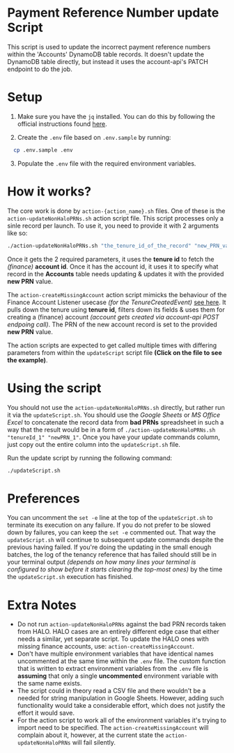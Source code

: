 # Payment Reference Number update Script
This script is used to update the incorrect payment reference numbers within the 'Accounts' DynamoDB table records. It doesn't update the DynamoDB table directly, but instead it uses the account-api's PATCH endpoint to do the job.

# Setup
1. Make sure you have the `jq` installed. You can do this by following the official instructions found [here](https://stedolan.github.io/jq/download/).

2. Create the `.env` file based on `.env.sample` by running:
  ``` sh
    cp .env.sample .env
  ```

3. Populate the `.env` file with the required environment variables.

# How it works?
The core work is done by `action-{action_name}.sh` files. One of these is the `action-updateNonHaloPRNs.sh` action script file. This script processes only a sinle record per launch. To use it, you need to provide it with 2 arguments like so:
``` sh
./action-updateNonHaloPRNs.sh "the_tenure_id_of_the_record" "new_PRN_value"
```
Once it gets the 2 required parameters, it uses the __tenure id__ to fetch the _(finance)_ __account id__. Once it has the account id, it uses it to specify what record in the __Accounts__ table needs updating & updates it with the provided __new PRN__ value.

The `action-createMissingAccount` action script mimicks the behaviour of the Finance Account Listener usecase _(for the TenureCreatedEvent)_ [see here](https://github.com/LBHackney-IT/finance-account-listener/blob/ffaedeb600fe5dabbed2fdfc916a9f23f0945eaa/FinanceAccountListener/UseCase/AddNewAccountWhenTenureCreatedUseCase.cs). It pulls down the tenure using __tenure id__, filters down its fields & uses them for creating a (finance) account _(account gets created via account-api POST endpoing call)_. The PRN of the new account record is set to the provided __new PRN__ value.

The action scripts are expected to get called multiple times with differing parameters from within the `updateScript` script file __(Click on the file to see the example)__.

# Using the script
You should not use the `action-updateNonHaloPRNs.sh` directly, but rather run it via the `updateScript.sh`. You should use the _Google Sheets_ or _MS Office Excel_ to concatenate the record data from __bad PRNs__ spreadsheet in such a way that the result would be in a form of `./action-updateNonHaloPRNs.sh "tenureId_1" "newPRN_1"`. Once you have your update commands column, just copy out the entire column into the `updateScript.sh` file.

Run the update script by running the following command:
``` sh
./updateScript.sh
```

# Preferences
You can uncomment the `set -e` line at the top of the `updateScript.sh` to terminate its execution on any failure. If you do not prefer to be slowed down by failures, you can keep the `set -e` commented out. That way the `updateScript.sh` will continue to subsequent update commands despite the previous having failed. If you're doing the updating in the small enough batches, the log of the tenancy reference that has failed should still be in your terminal output _(depends on how many lines your terminal is configured to show before it starts clearing the top-most ones)_ by the time the `updateScript.sh` execution has finished.

# Extra Notes
 - Do not run `action-updateNonHaloPRNs` against the bad PRN records taken from HALO. HALO cases are an entirely different edge case that either needs a similar, yet separate script. To update the HALO ones with missing finance accounts, use: `action-createMissingAccount`.
 - Don't have multiple environment variables that have identical names uncommented at the same time within the `.env` file. The custom function that is written to extract environment variables from the `.env` file is __assuming__ that only a single __uncommented__ environment variable with the same name exists.
 - The script could in theory read a CSV file and there wouldn't be a needed for string manipulation in Google Sheets. However, adding such functionality would take a considerable effort, which does not justify the effort it would save.
 - For the action script to work all of the environment variables it's trying to import need to be specified. The `action-createMissingAccount` will complain about it, however, at the current state the `action-updateNonHaloPRNs` will fail silently.
